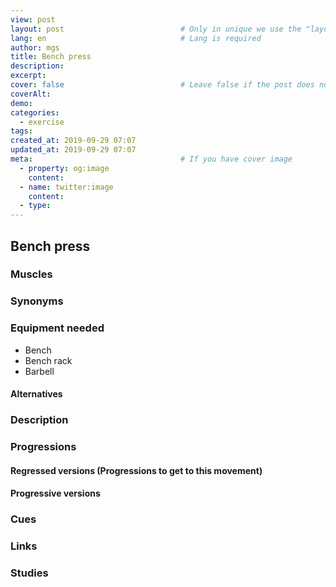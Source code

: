 ```yaml
---
view: post
layout: post                          # Only in unique we use the "layout: post"
lang: en                              # Lang is required
author: mgs
title: Bench press
description: 
excerpt: 
cover: false                          # Leave false if the post does not have cover image, if there is set to true
coverAlt: 
demo: 
categories:
  - exercise
tags: 
created_at: 2019-09-29 07:07
updated_at: 2019-09-29 07:07
meta:                                 # If you have cover image
  - property: og:image
    content:  
  - name: twitter:image
    content: 
  - type:  
---
```

## Bench press
### Muscles
### Synonyms
### Equipment needed
- Bench
- Bench rack
- Barbell
#### Alternatives
### Description
### Progressions
#### Regressed versions (Progressions to get to this movement)
#### Progressive versions
### Cues
### Links
### Studies